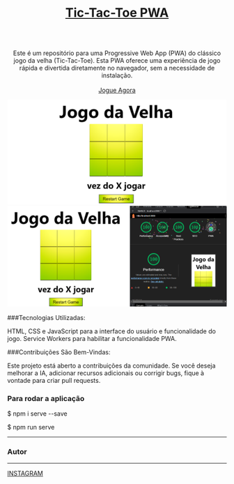  
<div align="center">
  <a href="https://github.com/willianifms/tictactoepwa">
    <h1>Tic-Tac-Toe PWA </h1>
  </a>
  <br />
  <br />
  
  <p align="center">
  

Este é um repositório para uma Progressive Web App (PWA) do clássico jogo da velha (Tic-Tac-Toe). Esta PWA oferece uma experiência de jogo rápida e divertida diretamente no navegador, sem a necessidade de instalação.
    <br />
    <br />
    <a href="https://willianifms.github.io/tictactoepwa/">Jogue Agora</a>
  </p>
</div>

<img src="/images/jogo.png" alt="printcomputador">

<img src="/images/lighthouse.png" alt="printlighthouse">

###Tecnologias Utilizadas:

HTML, CSS e JavaScript para a interface do usuário e funcionalidade do jogo.
Service Workers para habilitar a funcionalidade PWA.


###Contribuições São Bem-Vindas:

Este projeto está aberto a contribuições da comunidade. Se você deseja melhorar a IA, adicionar recursos adicionais ou corrigir bugs, fique à vontade para criar pull requests.

### Para rodar a aplicação

$ npm i serve --save

$ npm run serve

---

### Autor
---

<a href="https://www.instagram.com/willian_apenas/">INSTAGRAM</a>
